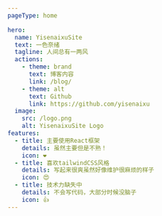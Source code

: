 ```yaml
---
pageType: home

hero:
  name: YisenaixuSite
  text: 一色奈绪
  tagline: 人间总有一两风
  actions:
    - theme: brand
      text: 博客内容
      link: /blog/
    - theme: alt
      text: Github
      link: https://github.com/yisenaixu
  image:
    src: /logo.png
    alt: YisenaixuSite Logo
features:
  - title: 主要使用React框架
    details: 虽然主要但是不熟！
    icon: ❤️
  - title: 喜欢tailwindCSS风格
    details: 写起来很爽虽然好像维护很麻烦的样子
    icon: 😍
  - title: 技术力缺失中
    details: 不会写代码，大部分时候没脑子
    icon: 👍
---
```

